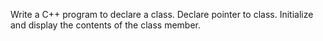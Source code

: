 Write a C++ program to declare a class. Declare pointer to class. Initialize and display the  contents of the class member.
